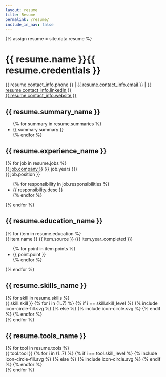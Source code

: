 ```yaml
---
layout: resume
title: Resume
permalink: /resume/
include_in_nav: false
---
```

{% assign resume = site.data.resume %}

<h1>{{ resume.name }}{{ resume.credentials }}</h1>
<div id="resume_contact_info">
{{ resume.contact_info.phone }} |
<a href="mailto:{{ resume.contact_info.email }}" target="_blank">{{ resume.contact_info.email }}</a> |
<a href="{{ resume.contact_info.linkedIn }}" target="_blank">{{ resume.contact_info.linkedIn }}</a>
<br>
<a href="{{ resume.contact_info.website }}" target="_blank">{{ resume.contact_info.website }}</a>
</div>
<div id="primary-column">
  <h2>{{ resume.summary_name }}</h2>
  <ul>
    {% for summary in resume.summaries %}
      <li>{{ summary.summary }}</li>
    {% endfor %}
  </ul>
  <h2>{{ resume.experience_name }}</h2>
  {% for job in resume.jobs %}
    <div class="resume_job_item">
      <span class="resume_company"><a href="{{ job.website }}" target="_blank">{{ job.company }}</a></span><span class="resume_year"> ({{ job.years }})</span>
      <div class="resume_position">{{ job.position }}</div>
      <ul>
        {% for responsibility in job.responsibilities %}
          <li>
            {{ responsibility.desc }}
          </li>
        {% endfor %}
      </ul>
    </div>
  {% endfor %}
</div>
<div id="secondary-column">
  <h2>{{ resume.education_name }}</h2>
  {% for item in resume.education %}
    <div class="resume_education_item">
      <span class="resume_education_name">{{ item.name }}</span>
      <span class="resume_education_source">{{ item.source }}</span><span class="resume_year"> ({{ item.year_completed }})</span>
      <ul class="resume_education_list">
        {% for point in item.points %}
          <li>
            {{ point.point }}
          </li>
        {% endfor %}
      </ul>
    </div>
  {% endfor %}
  <h2>{{ resume.skills_name }}</h2>
  {% for skill in resume.skills %}
    <div class="resume_skill_group">
      <span class="resume_skill">{{ skill.skill }}</span>
      <span class="resume_skill_level">
        {% for i in (1..7) %}
          {% if i == skill.skill_level %}
            <span class="circle">{% include icon-circle-fill.svg %}</span>
          {% else %}
            <span class="circle">{% include icon-circle.svg %}</span>
          {% endif %}
        {% endfor %}
      </span>
    </div>
  {% endfor %}
  <h2>{{ resume.tools_name }}</h2>
  {% for tool in resume.tools %}
    <div class="resume_skill_group">
      <span class="resume_skill">{{ tool.tool }}</span>
      <span class="resume_skill_level">
        {% for i in (1..7) %}
          {% if i == tool.skill_level %}
            <span class="circle">{% include icon-circle-fill.svg %}</span>
          {% else %}
            <span class="circle">{% include icon-circle.svg %}</span>
          {% endif %}
        {% endfor %}
      </span>
    </div>
  {% endfor %}
</div>
